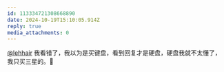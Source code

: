 ```yaml
---
id: 113334721308668890
date: 2024-10-19T15:10:05.914Z
reply: true
media_attachments: 0
---
```


[@lehhair](https://misskey.lehhair.net/@lehhair) 我看错了，我以为是买键盘，看到回复才是硬盘，硬盘我就不太懂了，我只买三星的。🙏

